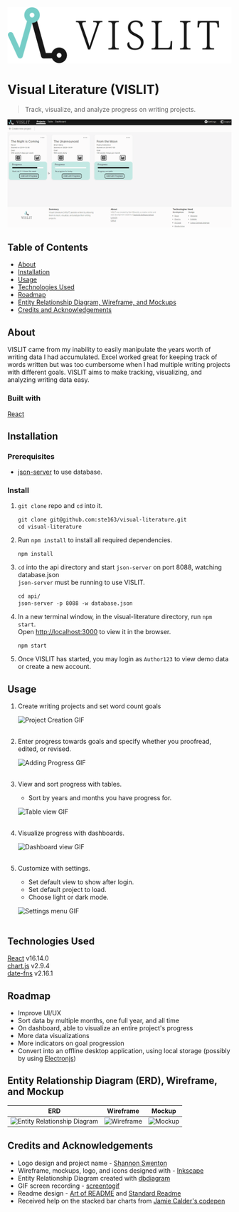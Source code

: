 ![VISLIT Logo](/readme-assets/readme_logo-title.svg)
# Visual Literature (VISLIT)
>Track, visualize, and analyze progress on writing projects. 

![VISLIT Overview GIF](/readme-assets/readme_overview.gif)

## Table of Contents
- [About](#About)
- [Installation](#Installation)
- [Usage](#Usage)
- [Technologies Used](#Technologies-Used)
- [Roadmap](#Roadmap)
- [Entity Relationship Diagram, Wireframe, and Mockups](#Entity-Relationship-Diagram-ERD-Wireframe-and-Mockups)
- [Credits and Acknowledgements](#Credits-and-Acknowledgements)

## About
VISLIT came from my inability to easily manipulate the years worth of writing data I had accumulated. Excel worked great for keeping track of words written but was too cumbersome when I had multiple writing projects with different goals. VISLIT aims to make tracking, visualizing, and analyzing writing data easy.

### Built with
[React](https://reactjs.org/)

## Installation

### Prerequisites
- [json-server](https://github.com/typicode/json-server) to use database.

### Install
1. ```git clone``` repo and ```cd``` into it.
    ```
    git clone git@github.com:ste163/visual-literature.git
    cd visual-literature
    ```

2. Run ```npm install``` to install all required dependencies.
    ```
    npm install
    ```

3. ```cd``` into the api directory and start ```json-server``` on port 8088, watching database.json<br>
```json-server``` must be running to use VISLIT.
    ```
    cd api/
    json-server -p 8088 -w database.json
    ```

4. In a new terminal window, in the visual-literature directory, run ```npm start```.<br>
Open [http://localhost:3000](http://localhost:3000) to view it in the browser.
    ```
    npm start
    ```


5. Once VISLIT has started, you may login as ```Author123``` to view demo data or create a new account.

## Usage
1. Create writing projects and set word count goals <br>

    ![Project Creation GIF](/readme-assets/readme_create.gif)
    <br>
    <br>

2. Enter progress towards goals and specify whether you proofread, edited, or revised. <br>

    ![Adding Progress GIF](/readme-assets/readme_progress.gif)
    <br>
    <br>

3. View and sort progress with tables. <br>
    - Sort by years and months you have progress for. <br>

    ![Table view GIF](/readme-assets/readme_table.gif)
    <br>
    <br>

4. Visualize progress with dashboards. <br>

    ![Dashboard view GIF](/readme-assets/readme_dashboard.gif)
    <br>
    <br>

5. Customize with settings. <br>
    - Set default view to show after login.
    - Set default project to load.
    - Choose light or dark mode. <br>
    
    ![Settings menu GIF](/readme-assets/readme_settings.gif)
    <br>
    <br>

## Technologies Used
[React](https://reactjs.org/) v16.14.0 <br>
[chart.js](https://www.chartjs.org/) v2.9.4 <br>
[date-fns](https://date-fns.org/) v2.16.1 <br>

## Roadmap
- Improve UI/UX
- Sort data by multiple months, one full year, and all time
- On dashboard, able to visualize an entire project's progress
- More data visualizations
- More indicators on goal progression
- Convert into an offline desktop application, using local storage (possibly by using [Electronjs](https://www.electronjs.org/))

## Entity Relationship Diagram (ERD), Wireframe, and Mockup
|ERD |Wireframe |Mockup |
| ------ | ------ | ------ |
| ![Entity Relationship Diagram](/readme-assets/readme_ERD.png) | ![Wireframe](/readme-assets/readme_wireframe.png) | ![Mockup](/readme-assets/readme_mockup.png)

## Credits and Acknowledgements
- Logo design and project name - [Shannon Swenton](https://www.etsy.com/uk/shop/theshanconnection) <br>
- Wireframe, mockups, logo, and icons designed with - [Inkscape](https://inkscape.org/) <br>
- Entity Relationship Diagram created with [dbdiagram](https://dbdiagram.io/) <br>
- GIF screen recording - [screentogif](https://www.screentogif.com/) <br>
- Readme design - [Art of README](https://github.com/noffle/art-of-readme#readme) and [Standard Readme](https://github.com/RichardLitt/standard-readme) <br>
- Received help on the stacked bar charts from [Jamie Calder's codepen](https://codepen.io/jamiecalder/pen/NrROeB?editors=0010) <br>